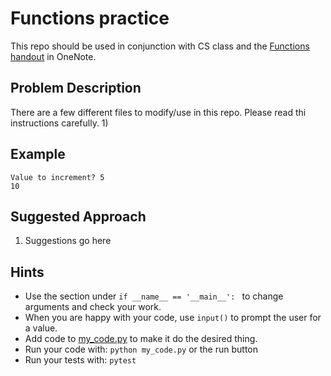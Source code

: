 # Functions practice
This repo should be used in conjunction with CS class and the [Functions handout](https://github.com/maleich/CS-lesson-plans/blob/master/Functions.md) in OneNote.

## Problem Description
There are a few different files to modify/use in this repo. Please read thi instructions carefully. 
1) 

## Example
```
Value to increment? 5
10
```

## Suggested Approach
1) Suggestions go here

## Hints
* Use the section under `if __name__ == '__main__': ` to change arguments and check your work.
* When you are happy with your code, use `input()` to prompt the user for a value.
* Add code to [my_code.py](./my_code.py) to make it do the desired thing.
* Run your code with: `python my_code.py` or the run button
* Run your tests with: `pytest`


